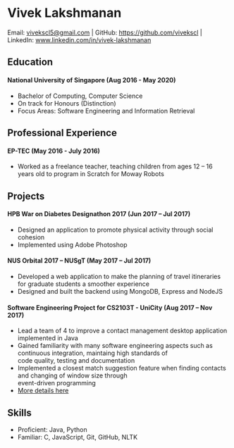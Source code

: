 # Vivek Lakshmanan
Email: vivekscl5@gmail.com | GitHub: https://github.com/vivekscl | LinkedIn: www.linkedin.com/in/vivek-lakshmanan

## Education 

#### National University of Singapore (Aug 2016 - May 2020)

* Bachelor of Computing, Computer Science
* On track for Honours (Distinction)
* Focus Areas: Software Engineering and Information Retrieval

## Professional Experience

#### EP-TEC (May 2016 - July 2016)

* Worked as a freelance teacher, teaching children from ages 12 – 16 years old to program in
Scratch for Moway Robots

## Projects

#### HPB War on Diabetes Designathon 2017 (Jun 2017 – Jul 2017) 
* Designed an application to promote physical activity through social cohesion
* Implemented using Adobe Photoshop

#### NUS Orbital 2017 – NUSgT (May 2017 – Jul 2017)
* Developed a web application to make the planning of travel itineraries for graduate students a
smoother experience
* Designed and built the backend using MongoDB, Express and NodeJS

#### Software Engineering Project for CS2103T - UniCity (Aug 2017 – Nov 2017) 
* Lead a team of 4 to improve a contact management desktop application implemented in Java 
* Gained familiarity with many software engineering aspects such as continuous integration, maintaing high standards of  
code quality, testing and documentation 
* Implemented a closest match suggestion feature when finding contacts and changing of window size through  
event-driven programming 
* [More details here](https://cs2103aug2017-w13-b1.github.io/main/team/vivekscl.html) 

## Skills

* Proficient: Java, Python
* Familiar: C, JavaScript, Git, GitHub, NLTK
